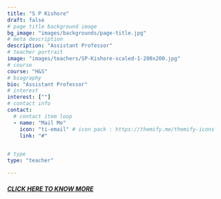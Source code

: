 ```yaml
---
title: "S P Kishore"
draft: false
# page title background image
bg_image: "images/backgrounds/page-title.jpg"
# meta description
description: "Assistant Professor"
# teacher portrait
image: "images/teachers/SP-Kishore-scaled-1-200x200.jpg"
# course
course: "H&S"
# biography
bio: "Assistant Professor"
# interest
interest: [""]
# contact info
contact:
  # contact item loop
  - name: "Mail Me"
    icon: "ti-email" # icon pack : https://themify.me/themify-icons
    link: "#"


# type
type: "teacher"

---
```


##### [CLICK HERE TO KNOW MORE](https://vardhaman.irins.org/profile/249512)


